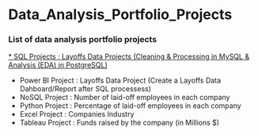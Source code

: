 # Data_Analysis_Portfolio_Projects

### List of data analysis portfolio projects

[* SQL Projects : Layoffs Data Projects (Cleaning & Processing in MySQL & Analysis (EDA) in PostgreSQL)](https://github.com/RedDragon30/SQL_Portfolio_Projects)
* Power BI Project : Layoffs Data Project (Create a Layoffs Data Dahboard/Report after SQL processess)
* NoSQL Project :  Number of laid-off employees in each company
* Python Project : Percentage of laid-off employees in each company
* Excel Project :  Companies Industry
* Tableau Project : Funds raised by the company (in Millions $)
